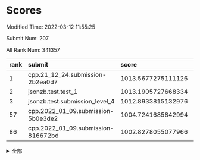 # Scores

Modified Time: 2022-03-12 11:55:25

Submit Num: 207

All Rank Num: 341357

| rank |               submit               |       score        |       sigma        | pk_num |
| :--- | :--------------------------------- | :----------------- | :----------------- | :----- |
| 1    | cpp.21_12_24.submission-2b2ea0d7   | 1013.5677275111126 | 0.8073620319575893 | 6602   |
| 2    | jsonzb.test.test_1                 | 1013.1905727668334 | 0.7824150741208696 | 6596   |
| 3    | jsonzb.test.submission_level_4     | 1012.8933815132976 | 0.797306693416642  | 6597   |
| 57   | cpp.2022_01_09.submission-5b0e3de2 | 1004.7241685842994 | 0.7105871438086157 | 6596   |
| 86   | cpp.2022_01_09.submission-816672bd | 1002.8278055077966 | 0.7217950550622593 | 6595   |


<details>
<summary>全部</summary>

| rank |                 submit                 |       score        |       sigma        | pk_num |
| :--- | :------------------------------------- | :----------------- | :----------------- | :----- |
| 1    | cpp.21_12_24.submission-2b2ea0d7       | 1013.5677275111126 | 0.8073620319575893 | 6602   |
| 2    | jsonzb.test.test_1                     | 1013.1905727668334 | 0.7824150741208696 | 6596   |
| 3    | jsonzb.test.submission_level_4         | 1012.8933815132976 | 0.797306693416642  | 6597   |
| 4    | gobigger.level_3.submission_level_3_5  | 1011.656635770861  | 0.7944654230802419 | 6598   |
| 5    | gobigger.level_3.submission_level_3_6  | 1011.5856780946683 | 0.7749670429359585 | 6600   |
| 6    | gobigger.level_3.submission_level_3_36 | 1011.4290058651816 | 0.7708277616025356 | 6593   |
| 7    | gobigger.level_3.submission_level_3_19 | 1011.3040025081257 | 0.7722564400145153 | 6595   |
| 8    | gobigger.level_3.submission_level_3_31 | 1011.031737938113  | 0.7671268144472333 | 6594   |
| 9    | gobigger.level_3.submission_level_3_2  | 1010.9479469327486 | 0.7520345870724761 | 6598   |
| 10   | gobigger.level_3.submission_level_3_46 | 1010.8881041611569 | 0.7710779622029049 | 6592   |
| 11   | gobigger.level_3.submission_level_3_27 | 1010.8349577254485 | 0.7676671848893853 | 6590   |
| 12   | gobigger.level_3.submission_level_3_3  | 1010.8310225174541 | 0.7588238825402471 | 6602   |
| 13   | gobigger.level_3.submission_level_3_7  | 1010.7778809795208 | 0.7695397362645982 | 6599   |
| 14   | gobigger.level_3.submission_level_3_15 | 1010.7663338657846 | 0.7686973217656442 | 6598   |
| 15   | gobigger.level_3.submission_level_3_18 | 1010.7063125934657 | 0.760478153618571  | 6595   |
| 16   | gobigger.level_3.submission_level_3_49 | 1010.6783222259461 | 0.7743630050993493 | 6599   |
| 17   | gobigger.level_3.submission_level_3_23 | 1010.6251834213182 | 0.762152469315474  | 6595   |
| 18   | gobigger.level_3.submission_level_3_34 | 1010.6245716728273 | 0.7695126643376251 | 6588   |
| 19   | gobigger.level_3.submission_level_3_21 | 1010.5968565300675 | 0.7634104764730234 | 6599   |
| 20   | gobigger.level_3.submission_level_3_42 | 1010.5931133846733 | 0.7647028741296121 | 6598   |
| 21   | gobigger.level_3.submission_level_3_14 | 1010.5413851144526 | 0.7551390201404113 | 6599   |
| 22   | gobigger.level_3.submission_level_3_37 | 1010.451009258048  | 0.7820909104813251 | 6596   |
| 23   | gobigger.level_3.submission_level_3_1  | 1010.3237038950857 | 0.7470791160573501 | 6591   |
| 24   | gobigger.level_3.submission_level_3_20 | 1010.2560934314203 | 0.7734630802899224 | 6593   |
| 25   | gobigger.level_3.submission_level_3_11 | 1010.2552009928337 | 0.7611921141232934 | 6589   |
| 26   | gobigger.level_3.submission_level_3_41 | 1010.2535065764187 | 0.7743057815824281 | 6591   |
| 27   | gobigger.level_3.submission_level_3_35 | 1010.2181463975752 | 0.7724461489112094 | 6597   |
| 28   | gobigger.level_3.submission_level_3_24 | 1010.0201902342154 | 0.745487980468353  | 6595   |
| 29   | gobigger.level_3.submission_level_3_0  | 1009.9562193907383 | 0.7451039482533585 | 6596   |
| 30   | gobigger.level_3.submission_level_3_30 | 1009.9322185029067 | 0.7538462662018299 | 6599   |
| 31   | gobigger.level_3.submission_level_3_9  | 1009.93068243346   | 0.756107951739623  | 6594   |
| 32   | gobigger.level_3.submission_level_3_47 | 1009.8536260558375 | 0.7679882193018265 | 6601   |
| 33   | gobigger.level_3.submission_level_3_48 | 1009.8499061988867 | 0.7879791198513534 | 6595   |
| 34   | gobigger.level_3.submission_level_3_45 | 1009.8362946847965 | 0.746271519644009  | 6596   |
| 35   | gobigger.level_3.submission_level_3_25 | 1009.7915500331659 | 0.7554483407799555 | 6595   |
| 36   | gobigger.level_3.submission_level_3_39 | 1009.7625576971379 | 0.7548153874020559 | 6598   |
| 37   | gobigger.level_3.submission_level_3_16 | 1009.7216421837509 | 0.7664081238854811 | 6591   |
| 38   | gobigger.level_3.submission_level_3_10 | 1009.6782256480493 | 0.7539876513507404 | 6598   |
| 39   | gobigger.level_3.submission_level_3_40 | 1009.6706937408587 | 0.7855009897446474 | 6599   |
| 40   | gobigger.level_3.submission_level_3_13 | 1009.6589125421553 | 0.7646058247318119 | 6597   |
| 41   | gobigger.level_3.submission_level_3_43 | 1009.6471737933728 | 0.7575758260342441 | 6596   |
| 42   | gobigger.level_3.submission_level_3_12 | 1009.63230883754   | 0.7404485189745041 | 6592   |
| 43   | gobigger.level_3.submission_level_3_32 | 1009.615841453591  | 0.7482381987978788 | 6592   |
| 44   | gobigger.level_3.submission_level_3_22 | 1009.3118602870414 | 0.7316369918119088 | 6597   |
| 45   | gobigger.level_3.submission_level_3_29 | 1009.3059481456248 | 0.7931730993232409 | 6595   |
| 46   | gobigger.level_3.submission_level_3_38 | 1009.1746108797887 | 0.7490594926889538 | 6592   |
| 47   | gobigger.level_3.submission_level_3_44 | 1009.1424350353685 | 0.7570401178324424 | 6599   |
| 48   | gobigger.level_3.submission_level_3_4  | 1009.1254759535843 | 0.7686615775591426 | 6597   |
| 49   | gobigger.level_3.submission_level_3_33 | 1008.9827671478832 | 0.7695774114719852 | 6600   |
| 50   | gobigger.level_3.submission_level_3_26 | 1008.9201809887859 | 0.7225409598335514 | 6597   |
| 51   | gobigger.level_3.submission_level_3_8  | 1008.905853883348  | 0.7545919454672516 | 6597   |
| 52   | gobigger.level_3.submission_level_3_28 | 1008.5849012660583 | 0.7456678403710089 | 6593   |
| 53   | gobigger.level_3.submission_level_3_17 | 1008.472132071431  | 0.7504491933120031 | 6598   |
| 54   | gobigger.level_1.submission_level_1_29 | 1005.3185213962585 | 0.7335189803683039 | 6595   |
| 55   | gobigger.level_1.submission_level_1_21 | 1005.1795110825001 | 0.7246791325648041 | 6595   |
| 56   | gobigger.level_1.submission_level_1_28 | 1005.0896889457376 | 0.7377126820328888 | 6592   |
| 57   | cpp.2022_01_09.submission-5b0e3de2     | 1004.7241685842994 | 0.7105871438086157 | 6596   |
| 58   | gobigger.level_1.submission_level_1_11 | 1004.214669529513  | 0.7251351369588066 | 6595   |
| 59   | gobigger.level_1.submission_level_1_3  | 1004.1749784708404 | 0.7285206726589838 | 6596   |
| 60   | gobigger.level_1.submission_level_1_35 | 1004.0799212724856 | 0.7219042450078338 | 6597   |
| 61   | gobigger.level_1.submission_level_1_19 | 1004.0447227963909 | 0.7104400358479631 | 6595   |
| 62   | gobigger.level_1.submission_level_1_49 | 1003.9378069428689 | 0.7304832169624725 | 6596   |
| 63   | gobigger.level_1.submission_level_1_0  | 1003.9076661694926 | 0.713504151714296  | 6597   |
| 64   | gobigger.level_1.submission_level_1_27 | 1003.8622385653297 | 0.719056552050147  | 6596   |
| 65   | gobigger.level_1.submission_level_1_34 | 1003.7690075384872 | 0.7085281367625778 | 6599   |
| 66   | gobigger.level_1.submission_level_1_16 | 1003.7398248297724 | 0.7129099235675759 | 6592   |
| 67   | gobigger.level_1.submission_level_1_1  | 1003.6230631881917 | 0.7173987774205566 | 6596   |
| 68   | gobigger.level_1.submission_level_1_14 | 1003.5838293566412 | 0.7115900753988953 | 6596   |
| 69   | gobigger.level_1.submission_level_1_31 | 1003.5488790837255 | 0.7116583596204236 | 6597   |
| 70   | gobigger.level_1.submission_level_1_25 | 1003.5394904033036 | 0.7226203223757737 | 6597   |
| 71   | gobigger.level_1.submission_level_1_23 | 1003.4681574812355 | 0.7174135531853816 | 6595   |
| 72   | gobigger.level_1.submission_level_1_47 | 1003.3720476161103 | 0.7161875465610459 | 6589   |
| 73   | gobigger.level_1.submission_level_1_43 | 1003.3436830220659 | 0.7227619691409437 | 6598   |
| 74   | gobigger.level_1.submission_level_1_7  | 1003.3242874196201 | 0.7131863623127686 | 6600   |
| 75   | gobigger.level_1.submission_level_1_42 | 1003.3006475037045 | 0.716095983687075  | 6597   |
| 76   | gobigger.level_1.submission_level_1_37 | 1003.2573808884306 | 0.709053283626924  | 6594   |
| 77   | gobigger.level_1.submission_level_1_24 | 1003.222290449258  | 0.7157919687026965 | 6596   |
| 78   | gobigger.level_1.submission_level_1_41 | 1003.2150526270057 | 0.7136278376762759 | 6592   |
| 79   | gobigger.level_1.submission_level_1_13 | 1003.1907032905431 | 0.711735084490926  | 6597   |
| 80   | gobigger.level_1.submission_level_1_17 | 1003.1757473074672 | 0.7172597267430137 | 6594   |
| 81   | gobigger.level_1.submission_level_1_40 | 1003.1653568307282 | 0.717938626139502  | 6600   |
| 82   | gobigger.level_1.submission_level_1_39 | 1003.136614583406  | 0.7167570511637853 | 6597   |
| 83   | gobigger.level_1.submission_level_1_45 | 1003.0430434836161 | 0.7073917671010095 | 6598   |
| 84   | gobigger.level_1.submission_level_1_32 | 1003.0279520823702 | 0.7101871017552318 | 6600   |
| 85   | gobigger.level_1.submission_level_1_2  | 1003.0267894454867 | 0.7115835814674871 | 6597   |
| 86   | cpp.2022_01_09.submission-816672bd     | 1002.8278055077966 | 0.7217950550622593 | 6595   |
| 87   | gobigger.level_1.submission_level_1_46 | 1002.8259899797646 | 0.7133993886834011 | 6594   |
| 88   | gobigger.level_1.submission_level_1_18 | 1002.823151090134  | 0.7198254665452986 | 6598   |
| 89   | gobigger.level_1.submission_level_1_22 | 1002.7777043514905 | 0.7183296039850123 | 6600   |
| 90   | gobigger.level_1.submission_level_1_8  | 1002.7755734409297 | 0.7223142688433817 | 6598   |
| 91   | gobigger.level_1.submission_level_1_44 | 1002.7455237209134 | 0.7180602314261841 | 6600   |
| 92   | gobigger.level_1.submission_level_1_5  | 1002.7426289596971 | 0.7222351213149265 | 6598   |
| 93   | gobigger.level_1.submission_level_1_36 | 1002.6684537458639 | 0.7075468095268838 | 6595   |
| 94   | gobigger.level_1.submission_level_1_6  | 1002.6064781556382 | 0.7188361122960681 | 6598   |
| 95   | gobigger.level_1.submission_level_1_12 | 1002.5817180903352 | 0.7139567295985738 | 6597   |
| 96   | gobigger.level_1.submission_level_1_33 | 1002.4691445353579 | 0.709128101621593  | 6600   |
| 97   | gobigger.level_1.submission_level_1_26 | 1002.3304829234564 | 0.7208660421358007 | 6592   |
| 98   | gobigger.level_1.submission_level_1_48 | 1002.204123571333  | 0.7227344568578561 | 6596   |
| 99   | gobigger.level_1.submission_level_1_9  | 1002.1864321818359 | 0.7052946309545576 | 6593   |
| 100  | gobigger.level_1.submission_level_1_10 | 1002.1451089945264 | 0.711235349680757  | 6599   |
| 101  | gobigger.level_1.submission_level_1_15 | 1002.1214430349703 | 0.7115554869443468 | 6598   |
| 102  | gobigger.level_1.submission_level_1_30 | 1002.0017207385528 | 0.720521905159451  | 6593   |
| 103  | gobigger.level_1.submission_level_1_4  | 1001.7524493823809 | 0.7141318237975416 | 6598   |
| 104  | gobigger.level_1.submission_level_1_20 | 1001.6844572072124 | 0.7147975388200614 | 6594   |
| 105  | gobigger.level_1.submission_level_1_38 | 1001.5811898248986 | 0.7146212549844793 | 6591   |
| 106  | gobigger.random.submission_random_17   | 997.7539445668702  | 0.7159154039442094 | 6597   |
| 107  | gobigger.random.submission_random_9    | 997.2298339020115  | 0.700123968860958  | 6591   |
| 108  | gobigger.random.submission_random_34   | 997.2100251152748  | 0.7104363173195468 | 6598   |
| 109  | gobigger.random.submission_random_11   | 997.1735139474478  | 0.7074744065148998 | 6598   |
| 110  | gobigger.random.submission_random_31   | 997.1716808162654  | 0.7049149675495265 | 6593   |
| 111  | gobigger.random.submission_random_21   | 997.0117140730267  | 0.7012026558647679 | 6594   |
| 112  | gobigger.random.submission_random_16   | 996.9795203265554  | 0.7190347179896167 | 6593   |
| 113  | gobigger.random.submission_random_35   | 996.9764219875681  | 0.7008558205995593 | 6595   |
| 114  | gobigger.random.submission_random_40   | 996.8755647707809  | 0.6972831338912604 | 6594   |
| 115  | gobigger.random.submission_random_42   | 996.8184436395578  | 0.7201882308799837 | 6599   |
| 116  | gobigger.random.submission_random_26   | 996.7693395103124  | 0.701442653466271  | 6597   |
| 117  | gobigger.random.submission_random_3    | 996.6034219717451  | 0.7028376388028377 | 6596   |
| 118  | gobigger.random.submission_random_48   | 996.5968649266539  | 0.6933235675589443 | 6597   |
| 119  | gobigger.random.submission_random_10   | 996.535123238306   | 0.7057456016192724 | 6595   |
| 120  | gobigger.random.submission_random_39   | 996.526892922095   | 0.7056799168378626 | 6597   |
| 121  | gobigger.random.submission_random_6    | 996.4612357441782  | 0.7134994333947375 | 6599   |
| 122  | gobigger.random.submission_random_38   | 996.4573463181347  | 0.7159634217320292 | 6597   |
| 123  | gobigger.random.submission_random_14   | 996.443293675544   | 0.7134107512755862 | 6594   |
| 124  | gobigger.random.submission_random_41   | 996.3588536152537  | 0.7078942373916757 | 6600   |
| 125  | gobigger.random.submission_random_45   | 996.3230164502628  | 0.7035485589641797 | 6598   |
| 126  | gobigger.random.submission_random_43   | 996.297607450676   | 0.7112190738405536 | 6598   |
| 127  | gobigger.random.submission_random_36   | 996.1448253809892  | 0.6988624648889291 | 6595   |
| 128  | gobigger.random.submission_random_27   | 995.9923768777727  | 0.7044279727382186 | 6598   |
| 129  | gobigger.random.submission_random_13   | 995.9234883414922  | 0.7100485304319767 | 6593   |
| 130  | gobigger.random.submission_random_49   | 995.8535024777285  | 0.713883249249635  | 6604   |
| 131  | gobigger.random.submission_random_19   | 995.8442168223369  | 0.7105013353798579 | 6597   |
| 132  | gobigger.random.submission_random_4    | 995.8312207429709  | 0.7016744339522687 | 6594   |
| 133  | gobigger.random.submission_random_25   | 995.8294277460154  | 0.7252809137334166 | 6597   |
| 134  | gobigger.random.submission_random_32   | 995.8246371508395  | 0.7144080284304974 | 6594   |
| 135  | gobigger.random.submission_random_33   | 995.8100422247359  | 0.7039071180559022 | 6596   |
| 136  | gobigger.random.submission_random_0    | 995.8055756130088  | 0.7093785962804368 | 6598   |
| 137  | gobigger.random.submission_random_37   | 995.7924430272211  | 0.7090968879964147 | 6596   |
| 138  | gobigger.random.submission_random_15   | 995.7889216015584  | 0.7142158069093314 | 6597   |
| 139  | gobigger.random.submission_random_47   | 995.6922443900952  | 0.7056002637128141 | 6596   |
| 140  | gobigger.random.submission_random_44   | 995.6233366919147  | 0.7013717512534386 | 6603   |
| 141  | gobigger.random.submission_random_7    | 995.5956310157654  | 0.7124116289988562 | 6600   |
| 142  | gobigger.random.submission_random_29   | 995.586203777785   | 0.7092109217568107 | 6596   |
| 143  | gobigger.random.submission_random_46   | 995.551815421157   | 0.7072469686007138 | 6595   |
| 144  | gobigger.random.submission_random_24   | 995.493135968093   | 0.7146684056614669 | 6599   |
| 145  | gobigger.random.submission_random_30   | 995.4603945603949  | 0.7024423125850351 | 6602   |
| 146  | gobigger.random.submission_random_18   | 995.3942695734133  | 0.7101688673630432 | 6597   |
| 147  | gobigger.random.submission_random_8    | 995.3600312655333  | 0.7174075489017354 | 6596   |
| 148  | gobigger.random.submission_random_5    | 995.185262966387   | 0.7258269843189834 | 6596   |
| 149  | gobigger.random.submission_random_28   | 995.1529808273584  | 0.7206800771898634 | 6595   |
| 150  | gobigger.random.submission_random_22   | 995.0800594159948  | 0.7091678312348403 | 6594   |
| 151  | gobigger.random.submission_random_20   | 994.9939039516584  | 0.7184586064251027 | 6597   |
| 152  | gobigger.random.submission_random_12   | 994.9938167714291  | 0.7281650469620917 | 6601   |
| 153  | gobigger.random.submission_random_2    | 994.895615926832   | 0.7231171747640852 | 6593   |
| 154  | gobigger.random.submission_random_23   | 994.714603118571   | 0.7022801226589105 | 6599   |
| 155  | gobigger.random.submission_random_1    | 994.557756383868   | 0.7160553603906511 | 6595   |
| 156  | gobigger.level_2.submission_level_2_17 | 994.3109254834206  | 0.7343210746378982 | 6599   |
| 157  | gobigger.level_2.submission_level_2_3  | 994.1052064982288  | 0.7247427993890703 | 6598   |
| 158  | gobigger.level_2.submission_level_2_14 | 993.74799817935    | 0.7625947326100727 | 6598   |
| 159  | gobigger.level_2.submission_level_2_25 | 993.656844807944   | 0.7554725834664388 | 6598   |
| 160  | gobigger.level_2.submission_level_2_9  | 993.5755060939534  | 0.7322920699915937 | 6600   |
| 161  | gobigger.level_2.submission_level_2_21 | 993.519839043814   | 0.7180034934630417 | 6593   |
| 162  | gobigger.level_2.submission_level_2_15 | 993.5101474287551  | 0.7487030597839216 | 6594   |
| 163  | gobigger.level_2.submission_level_2_2  | 993.3731710506228  | 0.7345009821078312 | 6596   |
| 164  | gobigger.level_2.submission_level_2_23 | 993.1348422438687  | 0.746281616632793  | 6598   |
| 165  | gobigger.level_2.submission_level_2_47 | 992.7816388710017  | 0.7463956141690617 | 6596   |
| 166  | gobigger.level_2.submission_level_2_38 | 992.7627252646002  | 0.7319847116572867 | 6595   |
| 167  | gobigger.level_2.submission_level_2_43 | 992.7108173432867  | 0.7227429514827668 | 6593   |
| 168  | gobigger.level_2.submission_level_2_4  | 992.6532184161699  | 0.7244223051415999 | 6601   |
| 169  | gobigger.level_2.submission_level_2_26 | 992.5028233316282  | 0.7402996421627973 | 6593   |
| 170  | gobigger.level_2.submission_level_2_34 | 992.496310034027   | 0.7421088656952333 | 6597   |
| 171  | gobigger.level_2.submission_level_2_35 | 992.3777506812032  | 0.7184687681946621 | 6600   |
| 172  | gobigger.level_2.submission_level_2_16 | 992.3665817857687  | 0.7428926688864268 | 6591   |
| 173  | gobigger.level_2.submission_level_2_48 | 992.3002402481235  | 0.7585431748175585 | 6595   |
| 174  | gobigger.level_2.submission_level_2_24 | 992.2966198389304  | 0.7326728469383078 | 6598   |
| 175  | gobigger.level_2.submission_level_2_45 | 992.2863283895181  | 0.7449679830134679 | 6598   |
| 176  | gobigger.level_2.submission_level_2_7  | 992.2327009918195  | 0.7419159273266696 | 6594   |
| 177  | gobigger.level_2.submission_level_2_41 | 992.2238582106147  | 0.7448036936259037 | 6592   |
| 178  | gobigger.level_2.submission_level_2_11 | 992.2011330523518  | 0.7472585643235181 | 6596   |
| 179  | gobigger.level_2.submission_level_2_5  | 992.1592150532871  | 0.7550324618659543 | 6600   |
| 180  | gobigger.level_2.submission_level_2_49 | 992.0446730850733  | 0.7326216507004804 | 6598   |
| 181  | gobigger.level_2.submission_level_2_8  | 992.0188089902949  | 0.7555795627660863 | 6592   |
| 182  | gobigger.level_2.submission_level_2_30 | 991.9958751616347  | 0.7219077627752023 | 6596   |
| 183  | gobigger.level_2.submission_level_2_33 | 991.8823133389527  | 0.7335856093476187 | 6598   |
| 184  | gobigger.level_2.submission_level_2_19 | 991.8548820598087  | 0.7635980188588084 | 6599   |
| 185  | gobigger.level_2.submission_level_2_6  | 991.824159671872   | 0.7443795816137267 | 6594   |
| 186  | gobigger.level_2.submission_level_2_27 | 991.7800764725654  | 0.7387133155581029 | 6596   |
| 187  | gobigger.level_2.submission_level_2_39 | 991.6958047069609  | 0.753043511377395  | 6600   |
| 188  | gobigger.level_2.submission_level_2_40 | 991.6526003546152  | 0.7588710534943548 | 6597   |
| 189  | gobigger.level_2.submission_level_2_44 | 991.6395676806055  | 0.7740385140646632 | 6597   |
| 190  | gobigger.level_2.submission_level_2_20 | 991.6253535749333  | 0.7487099495655872 | 6597   |
| 191  | gobigger.level_2.submission_level_2_31 | 991.4107853633101  | 0.7390798877031507 | 6595   |
| 192  | gobigger.level_2.submission_level_2_10 | 991.3449636176173  | 0.7537806996355699 | 6599   |
| 193  | gobigger.level_2.submission_level_2_13 | 991.3427086723227  | 0.7532745518233653 | 6597   |
| 194  | gobigger.level_2.submission_level_2_42 | 991.2792469007238  | 0.7565821329649336 | 6595   |
| 195  | gobigger.level_2.submission_level_2_32 | 991.2550786199467  | 0.7532491331812199 | 6596   |
| 196  | gobigger.level_2.submission_level_2_29 | 991.2540329385714  | 0.7352910575925546 | 6595   |
| 197  | gobigger.level_2.submission_level_2_12 | 991.235737405235   | 0.748460000262017  | 6595   |
| 198  | gobigger.level_2.submission_level_2_28 | 991.0873938810411  | 0.7550666044358175 | 6594   |
| 199  | gobigger.level_2.submission_level_2_0  | 991.071801590975   | 0.758374013811641  | 6595   |
| 200  | gobigger.level_2.submission_level_2_18 | 991.0333768325077  | 0.7496664887454239 | 6601   |
| 201  | gobigger.level_2.submission_level_2_46 | 990.6443376836879  | 0.7468760525555757 | 6595   |
| 202  | gobigger.level_2.submission_level_2_1  | 990.6423292019275  | 0.7492485006617692 | 6596   |
| 203  | gobigger.level_2.submission_level_2_37 | 990.5042282910458  | 0.7527778041706356 | 6596   |
| 204  | gobigger.level_2.submission_level_2_22 | 990.3294600523534  | 0.7731940303141528 | 6598   |
| 205  | gobigger.level_2.submission_level_2_36 | 990.0253254151501  | 0.758975200969262  | 6596   |
| 206  | gobigger.none.submission_none_1        | 978.14322227619    | 1.2533117309659816 | 6598   |
| 207  | gobigger.none.submission_none_0        | 977.3058219171156  | 1.3514342178463823 | 6599   |

</details>